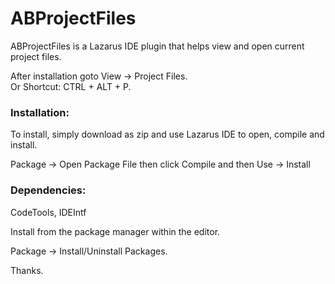 # ABProjectFiles

ABProjectFiles is a Lazarus IDE plugin that helps view and open current project files.

After installation goto View -> Project Files. <br/>
Or Shortcut: CTRL + ALT + P.

### Installation:
To install, simply download as zip and use Lazarus IDE to open, compile and install.

Package -> Open Package File
then click Compile and then Use -> Install

### Dependencies:
CodeTools, IDEIntf

Install from the package manager within the editor.

Package -> Install/Uninstall Packages.

Thanks.
